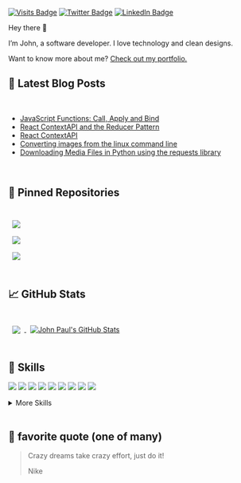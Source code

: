 [![Visits Badge](https://badges.pufler.dev/visits/omulosi/omulosi)](https://badges.pufler.dev)
[![Twitter Badge](https://img.shields.io/badge/Twitter-Profile-informational?style=flat&logo=twitter&logoColor=white&color=1CA2F1)](https://twitter.com/jp_mulongo)
[![LinkedIn Badge](https://img.shields.io/badge/LinkedIn-Profile-informational?style=flat&logo=linkedin&logoColor=white&color=0D76A8)](https://www.linkedin.com/in/jp-mulongo/)

Hey there 👋

I’m John, a software developer. I love technology and clean designs.

Want to know more about me? [Check out my portfolio.](https://omulosi.github.io/johnpaul/)

## 📝 Latest Blog Posts

<br>

<!-- BLOG-POST-LIST:START -->

- [JavaScript Functions: Call, Apply and Bind](https://omulosi.github.io/johnpaul/javascript/2020/08/02/js-functions-apply-bind.html)
- [React ContextAPI and the Reducer Pattern](https://omulosi.github.io/johnpaul/react/2020/01/05/context-api-reducer-pattern.html)
- [React ContextAPI](https://omulosi.github.io/johnpaul/react/2020/01/05/react-context-api.html)
- [Converting images from the linux command line](https://omulosi.github.io/johnpaul/linux/2019/09/28/linux-image-converter.html)
- [Downloading Media Files in Python using the requests library](https://omulosi.github.io/johnpaul/python/2019/09/22/python-download-media.html)
<!-- BLOG-POST-LIST:END -->

<br>

## 📌 Pinned Repositories

<br>

<a href="https://github.com/LABS-EU3/flashcards_frontend">
  <img align="center" style="margin:0.5rem" src="https://github-readme-stats.vercel.app/api/pin/?username=LABS-EU3&repo=flashcards_frontend&title_color=ffffff&text_color=c9cacc&icon_color=4AB197&bg_color=1A2B34" />
</a>

<br>

<a href="https://github.com/Omulosi/react-shopper">
  <img align="center" style="margin:0.5rem" src="https://github-readme-stats.vercel.app/api/pin/?username=omulosi&repo=react-shopper&title_color=ffffff&text_color=c9cacc&icon_color=4AB197&bg_color=1A2B34" />
</a>

<br>

<a href="https://github.com/Omulosi/ngeo-ui">
  <img align="center" style="margin:0.5rem" src="https://github-readme-stats.vercel.app/api/pin/?username=omulosi&repo=ngeo-ui&title_color=ffffff&text_color=c9cacc&icon_color=4AB197&bg_color=1A2B34" />
</a>

<br>

<br>

## &#x1f4c8; GitHub Stats

<br>

<a href="https://github.com/omulosi">
  <img align="center" style="margin:0.5rem" src="https://github-readme-stats.vercel.app/api/top-langs/?username=omulosi&hide=html,css&title_color=ffffff&text_color=c9cacc&icon_color=4AB197&bg_color=1A2B34" />
</a>

<a href="https://github.com/omulosi">
  <img align="center" style="margin:0.5rem" src="https://github-readme-stats.vercel.app/api?username=omulosi&show_icons=true&line_height=27&count_private=true&title_color=ffffff&text_color=c9cacc&icon_color=4AB097&bg_color=1A2B34" alt="John Paul's GitHub Stats" />
</a>

<br>
<br>

## 💼 Skills

![](https://img.shields.io/badge/Code-React-informational?style=flat&logo=react&logoColor=white&color=4AB197)
![](https://img.shields.io/badge/Code-Redux-informational?style=flat&logo=Redux&logoColor=white&color=4AB197)
![](https://img.shields.io/badge/Code-Gatsby-informational?style=flat&logo=gatsby&logoColor=white&color=4AB197)
![](https://img.shields.io/badge/Code-JavaScript-informational?style=flat&logo=JavaScript&logoColor=white&color=4AB197)
![](https://img.shields.io/badge/Code-TypeScript-informational?style=flat&logo=TypeScript&logoColor=white&color=4AB197)
![](https://img.shields.io/badge/Code-Java-informational?style=flat&logo=Java&logoColor=white&color=4AB197)
![](https://img.shields.io/badge/Code-SpringBoot-informational?style=flat&logo=Spring&logoColor=white&color=4AB197)
![](https://img.shields.io/badge/Code-MongoDB-informational?style=flat&logo=MongoDB&logoColor=white&color=4AB197)
![](https://img.shields.io/badge/Code-MySQL-informational?style=flat&logo=MySQL&logoColor=white&color=4AB197)

<details>
<summary>More Skills</summary>
<br>

![](https://img.shields.io/badge/Style-CSS-informational?style=flat&logo=css3&logoColor=white&color=4AB197)
![](https://img.shields.io/badge/Style-Tailwind-informational?style=flat&logo=Tailwind-CSS&logoColor=white&color=4AB197)
![](https://img.shields.io/badge/Style-Sass-informational?style=flat&logo=Sass&logoColor=white&color=4AB197)
![](https://img.shields.io/badge/Style-Stylus-informational?style=flat&logo=Stylus&logoColor=white&color=4AB197)

<br>

![](https://img.shields.io/badge/Test-Jasmine-informational?style=flat&logo=Jasmine&logoColor=white&color=4AB197)
![](https://img.shields.io/badge/Test-Jest-informational?style=flat&logo=jest&logoColor=white&color=4AB197)
![](https://img.shields.io/badge/Test-Mocha-informational?style=flat&logo=Mocha&logoColor=white&color=4AB197)
![](https://img.shields.io/badge/Test-Cypress-informational?style=flat&logo=Cypress&logoColor=white&color=4AB197)
![](https://img.shields.io/badge/Test-Cypress-informational?style=flat&logo=Cypress&logoColor=white&color=4AB197)

<br>

![](https://img.shields.io/badge/Tools-Docker-informational?style=flat&logo=docker&logoColor=white&color=4AB197)
![](https://img.shields.io/badge/Tools-Pivotal-informational?style=flat&logo=Pivotal-Tracker&logoColor=white&color=4AB197)
![](https://img.shields.io/badge/Tools-NGINX-informational?style=flat&logo=nginx&logoColor=white&color=4AB197)
![](https://img.shields.io/badge/Tools-Netlify-informational?style=flat&logo=netlify&logoColor=white&color=4AB197)
![](https://img.shields.io/badge/Tools-Jenkins-informational?style=flat&logo=jenkins&logoColor=white&color=4AB197)
![](https://img.shields.io/badge/Tools-Actions-informational?style=flat&logo=github-actions&logoColor=white&color=4AB197)
![](https://img.shields.io/badge/Tools-NPM-informational?style=flat&logo=npm&logoColor=white&color=4AB197)
![](https://img.shields.io/badge/Tools-Postman-informational?style=flat&logo=Postman&logoColor=white&color=4AB197)
![](https://img.shields.io/badge/Tools-GitHub-informational?style=flat&logo=GitHub&logoColor=white&color=4AB197)
![](https://img.shields.io/badge/Tools-GitLab-informational?style=flat&logo=GitLab&logoColor=white&color=4AB197)
![](https://img.shields.io/badge/Tools-Bitbucket-informational?style=flat&logo=Bitbucket&logoColor=white&color=4AB197)
![](https://img.shields.io/badge/Tools-Jira-informational?style=flat&logo=Jira-Software&logoColor=white&color=4AB197)

</details>

<br>

## 📣 favorite quote (one of many)

> Crazy dreams take crazy effort, just do it!
>
> <p>Nike</p>

<br>
